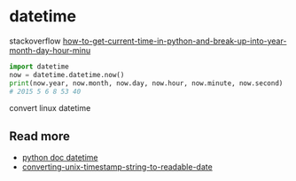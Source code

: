 # datetime

stackoverflow [how-to-get-current-time-in-python-and-break-up-into-year-month-day-hour-minu](https://stackoverflow.com/questions/30071886/how-to-get-current-time-in-python-and-break-up-into-year-month-day-hour-minu)

```python
import datetime
now = datetime.datetime.now()
print(now.year, now.month, now.day, now.hour, now.minute, now.second)
# 2015 5 6 8 53 40
```

convert linux datetime

## Read more

- [python doc datetime](https://docs.python.org/ko/3/library/datetime.html)
- [converting-unix-timestamp-string-to-readable-date](https://stackoverflow.com/questions/3682748/converting-unix-timestamp-string-to-readable-date)
